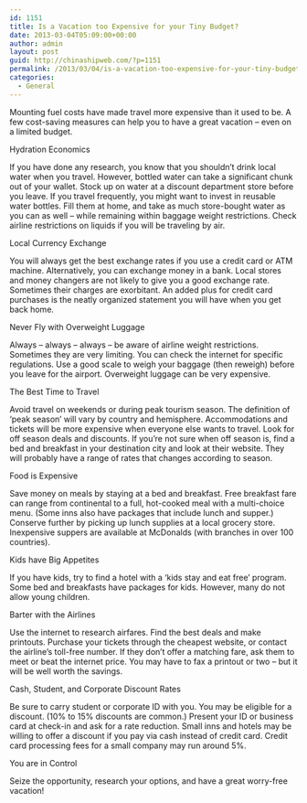 ```yaml
---
id: 1151
title: Is a Vacation too Expensive for your Tiny Budget?
date: 2013-03-04T05:09:00+00:00
author: admin
layout: post
guid: http://chinashipweb.com/?p=1151
permalink: /2013/03/04/is-a-vacation-too-expensive-for-your-tiny-budget/
categories:
  - General
---
```

Mounting fuel costs have made travel more expensive than it used to be. A few cost-saving measures can help you to have a great vacation &#8211; even on a limited budget.

Hydration Economics

If you have done any research, you know that you shouldn&#8217;t drink local water when you travel. However, bottled water can take a significant chunk out of your wallet. Stock up on water at a discount department store before you leave. If you travel frequently, you might want to invest in reusable water bottles. Fill them at home, and take as much store-bought water as you can as well &#8211; while remaining within baggage weight restrictions. Check airline restrictions on liquids if you will be traveling by air.

Local Currency Exchange

You will always get the best exchange rates if you use a credit card or ATM machine. Alternatively, you can exchange money in a bank. Local stores and money changers are not likely to give you a good exchange rate. Sometimes their charges are exorbitant. An added plus for credit card purchases is the neatly organized statement you will have when you get back home.

Never Fly with Overweight Luggage

Always &#8211; always &#8211; always &#8211; be aware of airline weight restrictions. Sometimes they are very limiting. You can check the internet for specific regulations. Use a good scale to weigh your baggage (then reweigh) before you leave for the airport. Overweight luggage can be very expensive.

The Best Time to Travel

Avoid travel on weekends or during peak tourism season. The definition of &#8216;peak season&#8217; will vary by country and hemisphere. Accommodations and tickets will be more expensive when everyone else wants to travel. Look for off season deals and discounts. If you&#8217;re not sure when off season is, find a bed and breakfast in your destination city and look at their website. They will probably have a range of rates that changes according to season.

Food is Expensive

Save money on meals by staying at a bed and breakfast. Free breakfast fare can range from continental to a full, hot-cooked meal with a multi-choice menu. (Some inns also have packages that include lunch and supper.) Conserve further by picking up lunch supplies at a local grocery store. Inexpensive suppers are available at McDonalds (with branches in over 100 countries).

Kids have Big Appetites

If you have kids, try to find a hotel with a &#8216;kids stay and eat free&#8217; program. Some bed and breakfasts have packages for kids. However, many do not allow young children.

Barter with the Airlines

Use the internet to research airfares. Find the best deals and make printouts. Purchase your tickets through the cheapest website, or contact the airline&#8217;s toll-free number. If they don&#8217;t offer a matching fare, ask them to meet or beat the internet price. You may have to fax a printout or two &#8211; but it will be well worth the savings.

Cash, Student, and Corporate Discount Rates

Be sure to carry student or corporate ID with you. You may be eligible for a discount. (10% to 15% discounts are common.) Present your ID or business card at check-in and ask for a rate reduction. Small inns and hotels may be willing to offer a discount if you pay via cash instead of credit card. Credit card processing fees for a small company may run around 5%.

You are in Control

Seize the opportunity, research your options, and have a great worry-free vacation!
